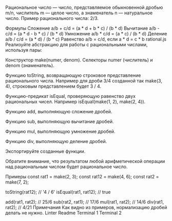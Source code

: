 Рациональное число — число, представляемое обыкновенной дробью m/n, числитель m — целое число, а знаменатель n — натуральное число. Пример рационального числа: 2/3.

Формулы
Сложение
a/b + c/d = (a * d + b * c) / (b * d)
Вычитание
a/b - c/d = (a * d - b * c) / (b * d)
Умножение
a/b * c/d = (a * c) / (b * d)
Деление
a/b / c/d = (a * d) / (b * c)
Равенство
a/b = c/d, если a * d = c * b
rational.js
Реализуйте абстракцию для работы с рациональными числами, используя пары:

Конструктор make(numer, denom).
Селекторы numer (числитель) и denom (знаменатель).

Функцию toString, возвращающую строковое представление рационального числа. Например для дроби 3/4 созданной так make(3, 4), строковым представлением будет 3 / 4.

Функцию-предикат isEqual, проверяющую равенство двух рациональных чисел. Например isEqual(make(1, 2), make(2, 4)).

Функцию add, выполняющую сложение дробей.

Функцию sub, выполняющую вычитание дробей.

Функцию mul, выполняющую умножение дробей.

Функцию div, выполняющую деление дробей.

Экспортируйте созданные функции.

Обратите внимание, что результатом любой арифметической операции над рациональным числом будет рациональное число.

Примеры
const rat1 = make(2, 3);
const rat12 = make(4, 6);
const rat2 = make(7, 2);

toString(rat12); // '4 / 6'
isEqual(rat1, rat12); // true

add(rat1, rat2); // 25/6
sub(rat2, rat1); // 17/6
mul(rat1, rat2); // 14/6
div(rat1, rat2); // 4/21
Примечания
Как видно из примеров, нормализацию дробей делать не нужно.
Linter
Readme
Terminal 1
Terminal 2